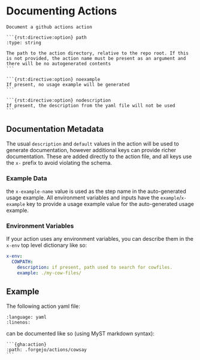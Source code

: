 # Documenting Actions

````{rst:directive} gha:action
Document a github actions action

```{rst:directive:option} path
:type: string

The path to the action directory, relative to the repo root. If this is not provided, the action name must be present as an argument and there will be no autogenerated contents
```

```{rst:directive:option} noexample
If present, no usage example will be generated
```

```{rst:directive:option} nodescription
If present, the description from the yaml file will not be used
```
````

## Documentation Metadata

The usual `description` and `default` values in the action will be used to generate documentation, however additional keys can provide richer documentation. These are added directly to the action file, and all keys use the `x-` prefix to avoid violating the schema.

### Example Data

the `x-example-name` value is used as the step name in the auto-generated usage example. All environment variables and inputs have the `example`/`x-example` key to provide a usage example value for the auto-generated usage example.

### Environment Variables
If your action uses any environment variables, you can describe them in the `x-env` top level dictionary like so:

```yaml
x-env:
  COWPATH:
    description: if present, path used to search for cowfiles.
    example: ./my-cow-files/
```

## Example

The following action yaml file:

```{literalinclude} ../.forgejo/actions/cowsay/action.yaml
:language: yaml
:linenos:
```

can be documented like so (using MyST markdown syntax):

````{example}
```{gha:action}
:path: .forgejo/actions/cowsay
```
````